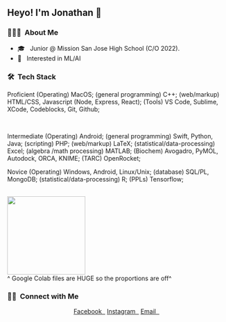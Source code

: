<h2> Heyo! I'm  Jonathan 👋</h2>

<h3> 👨🏻‍💻 &nbsp;About Me </h3>

- 🎓 &nbsp; Junior @ Mission San Jose High School (C/O 2022).
- 🌱 &nbsp; Interested in ML/AI

<h3> 🛠 &nbsp;Tech Stack</h3>

Proficient
(Operating) MacOS; (general programming) C++; (web/markup) HTML/CSS, Javascript (Node, Express, React); (Tools) VS Code, Sublime, XCode, Codeblocks, Git, Github;

​

Intermediate
(Operating) Android; (general programming) Swift, Python, Java; (scripting) PHP; (web/markup) LaTeX; (statistical/data-processing) Excel;  (algebra /math processing) MATLAB; (Biochem) Avogadro, PyMOL, Autodock, ORCA, KNIME; (TARC) OpenRocket;

Novice
(Operating) Windows, Android, Linux/Unix; (database) SQL/PL, MongoDB; (statistical/data-processing) R; (PPLs) Tensorflow;

<br/>

<a href="https://github.com/jtao22">
  <img height="180em" src="https://github-readme-stats.vercel.app/api/top-langs/?username=jtao22&theme=buefy&layout=compact" />
</a>

<br/>
^ Google Colab files are HUGE so the proportions are off^
<h3> 🤝🏻 &nbsp;Connect with Me </h3>

<p align="center">
<a href="https://www.facebook.com/jonathan.tao.50702/" target="_blank">Facebook &nbsp;</a>
<a href="https://www.instagram.com/jonathantao_/" target="_blank">Instagram &nbsp;</a>
<a href="mailto:jellybellyjonny@gmail.com" target="_blank">Email &nbsp;</a>
</p>

